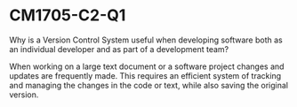 # CM1705-C2-Q1
Why is a Version Control System useful when developing software both as an individual 
developer and as part of a development team? 

When working on a large text document or a software project changes and updates are frequently made. This requires an efficient system of tracking and managing
the changes in the code or text, while also saving the original version.
